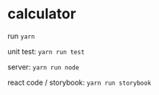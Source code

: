 # calculator

run `yarn`

unit test: `yarn run test`

server: `yarn run node`

react code / storybook: `yarn run storybook`
